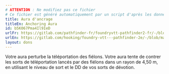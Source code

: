 ```yaml
---
# ATTENTION : Ne modifiez pas ce fichier
# Ce fichier est généré automatiquement par un script d'après les données du module Foundry VTT officiel et de sa traduction
title: Aura d'ancrage
titleEn: Anchoring Aura
id: b5K067Pma4Il9IeD
urlFr: https://gitlab.com/pathfinder-fr/foundryvtt-pathfinder2-fr/-/blob/master/data/feats/b5K067Pma4Il9IeD.htm
urlEn: https://gitlab.com/hooking/foundry-vtt---pathfinder-2e/-/blob/master/packs/data/feats.db/anchoring-aura.json
layout: dons
---
```

Votre aura perturbe la téléportation des fiélons. Votre aura tente de contrer les sorts de téléportation lancés par des fiélons dans un rayon de 4,50 m, en utilisant le niveau de sort et le DD de vos sorts de dévotion.
